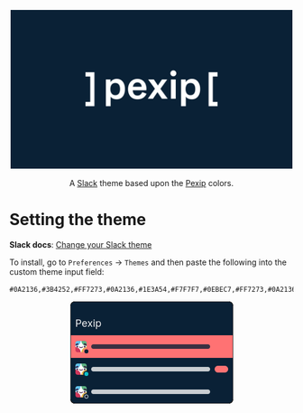 <p align="center"><a href="https://pexip.com" target="_blank"><img src="Pexip Logo.png"/ width="500"></a></p>

<p align="center">A <a href="https://slack.com" target="_blank">Slack</a> theme based upon the <a href="https://pexip.com" target="_blank">Pexip</a> colors.</p>

# Setting the theme

**Slack docs**: [Change your Slack theme](https://slack.com/intl/en-gb/help/articles/205166337-Change-your-Slack-theme)

To install, go to `Preferences` -> `Themes` and then paste the following into the custom theme input field:

```
#0A2136,#3B4252,#FF7273,#0A2136,#1E3A54,#F7F7F7,#0EBEC7,#FF7273,#0A2136,#F7F7F7
```

<p align="center"><img src="Theme Preview.png"/></a></p>
